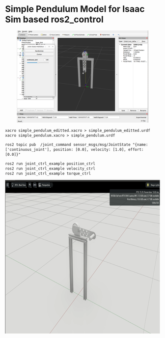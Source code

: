 # Simple Pendulum Model for Isaac Sim based ros2_control

<p align="center">
    <img src="./img/desc.png" height="300">
</p>

```
xacro simple_pendulum_editted.xacro > simple_pendulum_editted.urdf
xacro simple_pendulum.xacro > simple_pendulum.urdf
```

```
ros2 topic pub  /joint_command sensor_msgs/msg/JointState "{name: ['continuous_joint'], position: [0.0], velocity: [1.0], effort: [0.0]}"
```

```
ros2 run joint_ctrl_example position_ctrl 
ros2 run joint_ctrl_example velocity_ctrl
ros2 run joint_ctrl_example torque_ctrl 
```

<p align="center">
    <img src="./img/1d_pd_isaac.gif" height="500">
</p>

